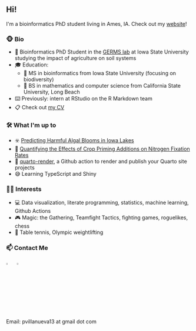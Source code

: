 ## Hi!

I'm a bioinformatics PhD student living in Ames, IA. Check out my [website](https://pommevilla.rbind.io/)!

### 🐵 Bio

* 🧬 Bioinformatics PhD Student in the [GERMS lab](http://germslab.org) at Iowa State University studying the impact of agriculture on soil systems
* 🎓 Education:
  * 🧬 MS in bioinformatics from Iowa State University (focusing on biodiversity)
  * 📝 BS in mathematics and computer science from California State University, Long Beach
* ⌨️ Previously: intern at RStudio on the R Markdown team
* 📋 Check out [my CV](https://pommevilla.rbind.io/pvcv.pdf) 

### 🛠️ What I'm up to

* ☣️ [Predicting Harmful Algal Blooms in Iowa Lakes](https://pommevilla.netlify.app/project/20210823_hab/)
* 🌽 [Quantifying the Effects of Crop Priming Additions on Nitrogen Fixation Rates](https://pommevilla.netlify.app/project/20210823_icrop_priming/)
* 🤖 [quarto-render](https://github.com/pommevilla/quarto-render), a Github action to render and publish your Quarto site projects
* 😅 Learning TypeScript and Shiny 

### 🧙‍♂️ Interests

* 💻 Data visualization, literate programming, statistics, machine learning, Github Actions
* 🎮 Magic: the Gathering, Teamfight Tactics, fighting games, roguelikes, chess
* 🏃 Table tennis, Olympic weightlifting


### 📫 Contact Me

[<img src="https://img.icons8.com/color/48/000000/twitter.png" width="3.5%"/>](https://twitter.com/pommevilla) &nbsp; [<img src="https://img.icons8.com/color/48/000000/linkedin.png" width="3.5%"/>](https://www.linkedin.com/in/paul-villanueva-0a032559/) 

Email: pvillanueva13 at gmail dot com
